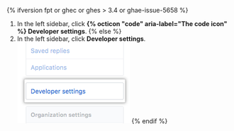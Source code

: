 {% ifversion fpt or ghec or ghes > 3.4 or ghae-issue-5658 %}
1. In the left sidebar, click **{% octicon "code" aria-label="The code icon" %} Developer settings**.
{% else %} 
1. In the left sidebar, click **Developer settings**.
![Developer settings](/assets/images/help/settings/developer-settings.png)
{% endif %}
